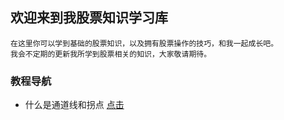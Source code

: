 ## 欢迎来到我股票知识学习库

    在这里你可以学到基础的股票知识，以及拥有股票操作的技巧，和我一起成长吧。
    我会不定期的更新我所学到股票相关的知识，大家敬请期待。


### 教程导航

- 什么是通道线和拐点 [点击](./stock_doc/什么是通道线和拐点.md)

